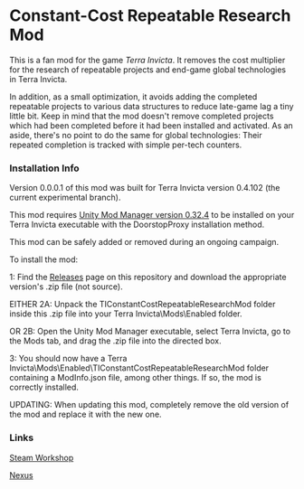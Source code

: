 # Constant-Cost Repeatable Research Mod
This is a fan mod for the game *Terra Invicta*. It removes the cost multiplier for the research of repeatable projects and end-game global technologies in Terra Invicta.

In addition, as a small optimization, it avoids adding the completed repeatable projects to various data structures to reduce late-game lag a tiny little bit. Keep in mind that the mod doesn't remove completed projects which had been completed before it had been installed and activated. As an aside, there's no point to do the same for global technologies: Their repeated completion is tracked with simple per-tech counters.


### Installation Info
Version 0.0.0.1 of this mod was built for Terra Invicta version 0.4.102 (the current experimental branch).

This mod requires [Unity Mod Manager version 0.32.4](https://www.nexusmods.com/site/mods/21/?tab=description) to be installed on your Terra Invicta executable with the DoorstopProxy installation method.

This mod can be safely added or removed during an ongoing campaign.

To install the mod:

1: Find the [Releases](https://github.com/sayez10/ti-constant-cost-repeatable-research-mod) page on this repository and download the appropriate version's .zip file (not source).

EITHER 2A: Unpack the TIConstantCostRepeatableResearchMod folder inside this .zip file into your Terra Invicta\Mods\Enabled folder.

OR 2B: Open the Unity Mod Manager executable, select Terra Invicta, go to the Mods tab, and drag the .zip file into the directed box.

3: You should now have a Terra Invicta\Mods\Enabled\TIConstantCostRepeatableResearchMod folder containing a ModInfo.json file, among other things. If so, the mod is correctly installed.

UPDATING: When updating this mod, completely remove the old version of the mod and replace it with the new one.


### Links
[Steam Workshop](https://steamcommunity.com/sharedfiles/filedetails/?id=3579828446)

[Nexus](https://www.nexusmods.com/terrainvicta/mods/51)
